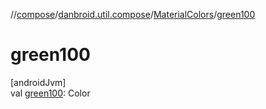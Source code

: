 //[compose](../../../index.md)/[danbroid.util.compose](../index.md)/[MaterialColors](index.md)/[green100](green100.md)

# green100

[androidJvm]\
val [green100](green100.md): Color
